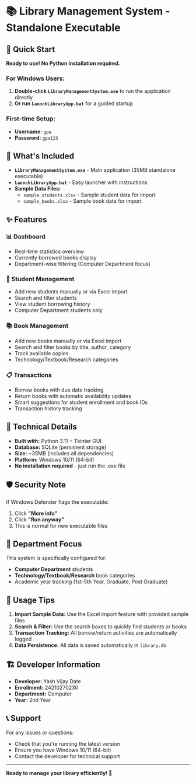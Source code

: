 # 📚 Library Management System - Standalone Executable

## 🚀 Quick Start

**Ready to use! No Python installation required.**

### For Windows Users:
1. **Double-click `LibraryManagementSystem.exe`** to run the application directly
2. **Or run `LaunchLibraryApp.bat`** for a guided startup

### First-time Setup:
- **Username:** `gpa`
- **Password:** `gpa123`

## 📁 What's Included

- **`LibraryManagementSystem.exe`** - Main application (35MB standalone executable)
- **`LaunchLibraryApp.bat`** - Easy launcher with instructions
- **Sample Data Files:**
  - `sample_students.xlsx` - Sample student data for import
  - `sample_books.xlsx` - Sample book data for import

## ✨ Features

### 📊 Dashboard
- Real-time statistics overview
- Currently borrowed books display
- Department-wise filtering (Computer Department focus)

### 👥 Student Management
- Add new students manually or via Excel import
- Search and filter students
- View student borrowing history
- Computer Department students only

### 📚 Book Management
- Add new books manually or via Excel import
- Search and filter books by title, author, category
- Track available copies
- Technology/Textbook/Research categories

### 📋 Transactions
- Borrow books with due date tracking
- Return books with automatic availability updates
- Smart suggestions for student enrollment and book IDs
- Transaction history tracking

## 🔧 Technical Details

- **Built with:** Python 3.11 + Tkinter GUI
- **Database:** SQLite (persistent storage)
- **Size:** ~35MB (includes all dependencies)
- **Platform:** Windows 10/11 (64-bit)
- **No installation required** - just run the .exe file

## 🛡️ Security Note

If Windows Defender flags the executable:
1. Click **"More info"**
2. Click **"Run anyway"**
3. This is normal for new executable files

## 🎯 Department Focus

This system is specifically configured for:
- **Computer Department** students
- **Technology/Textbook/Research** book categories
- Academic year tracking (1st-5th Year, Graduate, Post Graduate)

## 📱 Usage Tips

1. **Import Sample Data:** Use the Excel import feature with provided sample files
2. **Search & Filter:** Use the search boxes to quickly find students or books
3. **Transaction Tracking:** All borrow/return activities are automatically logged
4. **Data Persistence:** All data is saved automatically in `library.db`

## 🏗️ Developer Information

- **Developer:** Yash Vijay Date
- **Enrollment:** 24210270230
- **Department:** Computer
- **Year:** 2nd Year

## 📞 Support

For any issues or questions:
- Check that you're running the latest version
- Ensure you have Windows 10/11 (64-bit)
- Contact the developer for technical support

---

**Ready to manage your library efficiently! 🚀**